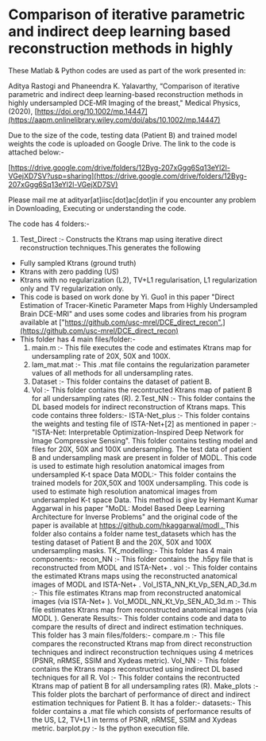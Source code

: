 # Comparison of iterative parametric and indirect deep learning based reconstruction methods in highly
These Matlab & Python codes are used as part of the work presented in:

Aditya Rastogi and Phaneendra K. Yalavarthy, “Comparison of iterative parametric and indirect deep learning-based reconstruction methods in highly undersampled DCE‐MR Imaging of the breast," Medical Physics, (2020), [https://doi.org/10.1002/mp.14447](https://aapm.onlinelibrary.wiley.com/doi/abs/10.1002/mp.14447)



Due to the size of the code, testing data (Patient B) and trained model weights the code is uploaded on Google Drive. The link to the code is attached below:-

[https://drive.google.com/drive/folders/12Byg-207xGgg6Sq13eYl2l-VGejXD7SV?usp=sharing](https://drive.google.com/drive/folders/12Byg-207xGgg6Sq13eYl2l-VGejXD7SV)

Please mail me at adityar[at]iisc[dot]ac[dot]in if you encounter any problem in Downloading, Executing or understanding the code.

The code has 4 folders:-

1. Test_Direct :- Constructs the Ktrans map using iterative direct reconstruction techniques.This generates the following
  - Fully sampled Ktrans (ground truth)
  - Ktrans with zero padding (US)
  - Ktrans with no regularization (L2), TV+L1 regularisation, L1 regularization only and TV regularization only.
  - This code is based on work done by Yi. Guo1 in this paper "Direct Estimation of Tracer-Kinetic Parameter Maps from Highly Undersampled Brain DCE-MRI" and uses    some codes and libraries from his program available at ["https://github.com/usc-mrel/DCE_direct_recon".](https://github.com/usc-mrel/DCE_direct_recon)
  - This folder has 4 main files/folder:-
     1. main.m  :-  This file executes the code and estimates Ktrans map for undersampling rate of 20X, 50X and 100X.
     2. lam_mat.mat :- This .mat file contains the regularization parameter values of all methods for all undersampling rates.
     3. Dataset :- This folder contains the dataset of patient B.
     4. Vol :-  This folder contains the recontructed Ktrans map of patient B for all undersampling rates (R).
2.Test_NN :-  This folder contains the DL based models for indirect reconstruction of Ktrans maps. This code contains three folders:-
ISTA-Net_plus :- This folder contains the weights and testing file of ISTA-Net+[2]  as mentioned in paper :- "ISTA-Net: Interpretable Optimization-Inspired Deep Network for Image Compressive Sensing". This folder contains testing model and files for 20X, 50X and 100X undersampling. The test data of patient B and undersampling mask are present in folder of MODL.  This code is used to estimate high resolution anatomical images from undersampled K-t space Data
MODL:- This folder contains the trained models for 20X,50X and 100X undersampling. This code is used to estimate high resolution anatomical images from undersampled K-t space Data. This method is give by Hemant Kumar Aggarwal in his paper "MoDL: Model Based Deep Learning Architecture for Inverse Problems" and the original code of the paper is available at  [https://github.com/hkaggarwal/modl . ](https://github.com/hkaggarwal/modl)
This folder also contains a folder name test_datasets which has the testing dataset of Patient B and the 20X, 50X and 100X undersampling masks.
TK_modelling:- This folder has 4 main components:-
recon_NN :- This folder contains the .h5py file that is reconstructed from MODL and ISTA-Net+ .
vol :- This folder contains the estimated Ktrans maps using the reconstructed anatomical images of MODL and ISTA-Net+ .
Vol_ISTA_NN_Kt_Vp_SEN_AD_3d.m :- This file estimates Ktrans map from reconstructed anatomical images  (via ISTA-Net+ ).
Vol_MODL_NN_Kt_Vp_SEN_AD_3d.m :- This file estimates Ktrans map from reconstructed anatomical images  (via MODL ).
Generate Results:- This folder contains code and data to compare the results of direct and indirect estimation techniques. This folder has 3 main files/folders:-
compare.m :- This file compares the reconstructed Ktrans map from direct reconstruction techniques and indirect reconstruction techniques using 4 metrices (PSNR, nRMSE, SSIM and Xydeas metric).
Vol_NN :- This folder contains the Ktrans maps reconstructed using indirect DL based techniques for all R.
Vol :- This folder contains the recontructed Ktrans map of patient B for all undersampling rates (R).
Make_plots :- This folder plots the barchart of performance of direct and indirect estimation techniques for Patient B. It has a folder:-
datasets:- This folder contains a .mat file which consists of performance results of the US, L2, TV+L1 in terms of PSNR, nRMSE, SSIM and Xydeas metric.
barplot.py :- Is the python execution file.
